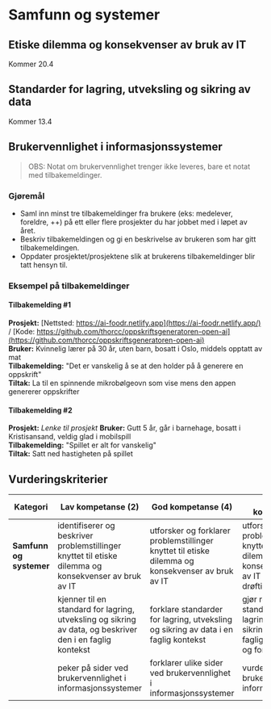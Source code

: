 # Samfunn og systemer


## Etiske dilemma og konsekvenser av bruk av IT

Kommer 20.4

## Standarder for lagring, utveksling og sikring av data

Kommer 13.4

## Brukervennlighet i informasjonssystemer

> OBS: Notat om brukervennlighet trenger ikke leveres, bare et notat med tilbakemeldinger.

### Gjøremål

- Saml inn minst tre tilbakemeldinger fra brukere  (eks: medelever, foreldre, ++) på ett eller flere prosjekter du har jobbet med i løpet av året.
- Beskriv tilbakemeldingen og gi en beskrivelse av brukeren som har gitt tilbakemeldingen.
- Oppdater prosjektet/prosjektene slik at brukerens tilbakemeldinger blir tatt hensyn til.

### Eksempel på tilbakemeldinger

#### Tilbakemelding #1

**Prosjekt:** [Nettsted: https://ai-foodr.netlify.app](https://ai-foodr.netlify.app/) / [Kode: https://github.com/thorcc/oppskriftsgeneratoren-open-ai](https://github.com/thorcc/oppskriftsgeneratoren-open-ai)  
**Bruker:** Kvinnelig lærer på 30 år, uten barn, bosatt i Oslo, middels opptatt av mat  
**Tilbakemelding:** "Det er vanskelig å se at den holder på å generere en oppskrift"  
**Tiltak:** La til en spinnende mikrobølgeovn som vise mens den appen genererer oppskrifter

#### Tilbakemelding #2

**Prosjekt:** *Lenke til prosjekt*
**Bruker:** Gutt 5 år, går i barnehage, bosatt i Kristisansand, veldig glad i mobilspill   
**Tilbakemelding:** "Spillet er alt for vanskelig"  
**Tiltak:** Satt ned hastigheten på spillet

## Vurderingskriterier

| Kategori                | Lav kompetanse (2)                                                                                        | God kompetanse (4)                                                                                | Utmerket kompetanse (6)                                                                                               |
| ----------------------- | --------------------------------------------------------------------------------------------------------- | ------------------------------------------------------------------------------------------------- | --------------------------------------------------------------------------------------------------------------------- |
| **Samfunn og systemer** | identifiserer og beskriver problemstillinger knyttet til etiske dilemma og konsekvenser av bruk av IT     | utforsker og forklarer problemstillinger knyttet til etiske dilemma og konsekvenser av bruk av IT | utforsker og vurderer problemstillinger knyttet til etiske dilemma og konsekvenser av bruk av IT ved kritisk drøfting |
|                         | kjenner til en standard for lagring, utveksling og sikring av data, og beskriver den i en faglig kontekst | forklare standarder for lagring, utveksling og sikring av data i en faglig kontekst               | gjør rede for standarder for lagring, utveksling og sikring av data med faglige begrunnelser og forklaringer          |
|                         | peker på sider ved brukervennlighet i informasjonssystemer                                                | forklarer ulike sider ved brukervennlighet i informasjonssystemer                                 | vurderer brukervennlighet i informasjonssystemer                                                                      |

